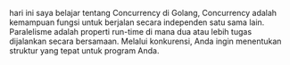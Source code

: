 hari ini saya belajar tentang Concurrency di Golang, Concurrency adalah kemampuan fungsi untuk berjalan secara independen satu sama lain. Paralelisme adalah properti run-time di mana dua atau lebih tugas dijalankan secara bersamaan. Melalui konkurensi, Anda ingin menentukan struktur yang tepat untuk program Anda.